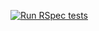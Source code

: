 [![Run RSpec tests](https://github.com/vetolmedzol/rspec-course/actions/workflows/rspec.yml/badge.svg?branch=master)](https://github.com/vetolmedzol/rspec-course/actions/workflows/rspec.yml)
